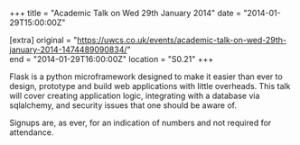 +++
title = "Academic Talk on Wed 29th January 2014"
date = "2014-01-29T15:00:00Z"

[extra]
original = "https://uwcs.co.uk/events/academic-talk-on-wed-29th-january-2014-1474489090834/"    
end = "2014-01-29T16:00:00Z"
location = "S0.21"
+++

Flask is a python microframework designed to make it easier than ever to design, prototype and build web applications with little overheads. This talk will cover creating application logic, integrating with a database via sqlalchemy, and security issues that one should be aware of.

Signups are, as ever, for an indication of numbers and not required for attendance.

